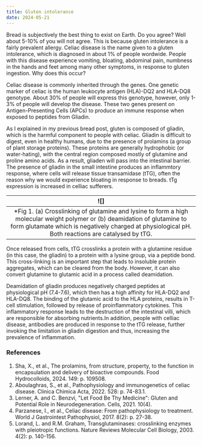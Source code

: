 ```yaml
---
title: Gluten intolerance
date: 2024-05-21
---
```

Bread is subjectively the best thing to exist on Earth. Do you agree? Well about 5-10% of you will not agree. This is because gluten intolerance is a fairly prevalent allergy. Celiac disease is the name given to a gluten intolerance, which is diagnosed in about 1% of people wordwide. People with this disease experience vomiting, bloating, abdominal pain, numbness in the hands and feet among many other symptoms, in response to gluten ingestion. Why does this occur?

Celiac disease is commonly inherited through the genes. One genetic marker of celiac is the human leukocyte antigen (HLA)-DQ2 and HLA-DQ8 genotype. About 30% of people will express this genotype, however, only 1-3% of people will develop the disease. These two genes present on Antigen-Presenting Cells (APCs) to produce an immune response when exposed to peptides from Gliadin.

As I explained in my previous bread post, gluten is composed of gliadin, which is the harmful component to people with celiac. Gliadin is difficult to digest, even in healthy humans, due to the presence of prolamins (a group of plant storage proteins). These proteins are generally hydrophobic (or water-hating), with the central region composed mostly of glutamine and proline amino acids. As a result, gliaden will pass into the intestinal barrier. The presence of gliadin in the small intestine produces an inflammtory response, where cells will release tissue transamidase (tTG), often the reason why we would experience bloating in response to breads. tTg expression is increased in celliac sufferers.

|![]|
|:---:|
|*Fig 1. (a) Crosslinking of glutamine and lysine to form a high molecular weight polymer or (b) deamidation of glutamine to form glutamate which is negatively charged at physiological pH. Both reactions are catalysed by tTG. 


Once released from cells, tTG crosslinks a protein with a glutamine residue (in this case, the gliadin) to a protein with a lysine group, via a peptide bond. This cross-linking is an important step that leads to insoluble protein aggregates, which can be cleared from the body. However, it can also convert glutamine to glutamic acid in a process called deamidation. 

Deamidation of gliadin produces negatively charged peptides at physiological pH (7.4-7.6), which then has a high affinity for HLA-DQ2 and HLA-DQ8. The binding of the glutamic acid to the HLA proteins, results in T-cell stimulation, followed by release of proinflammatory cytokines. This inflammatory response leads to the destruction of the intestinal villi, which are responsible for absorbing nutrients.In addition, people with celliac disease, antibodies are produced in response to the tTG release, further invoking the limitation in gliadin digestion and thus, increasing the prevalence of inflammation. 



### References
1. Sha, X., et al., The prolamins, from structure, property, to the function in encapsulation and delivery of bioactive compounds. Food Hydrocolloids, 2024. 149: p. 109508.</br>
2. Aboulaghras, S., et al., Pathophysiology and immunogenetics of celiac disease. Clinica Chimica Acta, 2022. 528: p. 74-83.1. </br>
3. Lerner, A. and C. Benzvi, "Let Food Be Thy Medicine": Gluten and Potential Role in Neurodegeneration. Cells, 2021. 10(4). </br>
4. Parzanese, I., et al., Celiac disease: From pathophysiology to treatment. World J Gastrointest Pathophysiol, 2017. 8(2): p. 27-38. </br>
5. Lorand, L. and R.M. Graham, Transglutaminases: crosslinking enzymes with pleiotropic functions. Nature Reviews Molecular Cell Biology, 2003. 4(2): p. 140-156. </br>


 

